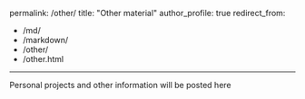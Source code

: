 permalink: /other/
title: "Other material"
author_profile: true
redirect_from: 
  - /md/
  - /markdown/
  - /other/
  - /other.html
---

Personal projects and other information will be posted here
